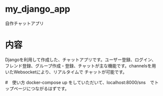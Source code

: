 # my_django_app
自作チャットアプリ

# 内容
Djangoを利用して作成した、チャットアプリです。ユーザー登録、ログイン、フレンド登録、グループ作成・登録、チャットが主な機能です。channelsを用いたWebsocketにより、リアルタイムで
チャットが可能です。

#　使い方
docker-compose up をしていただいて、localhost:8000/sns　でトップページにつながるはずです。

